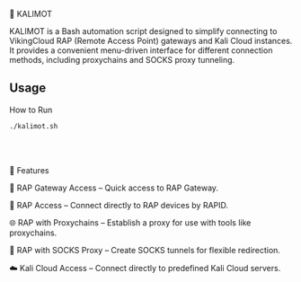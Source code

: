 🥃 KALIMOT

KALIMOT is a Bash automation script designed to simplify connecting to VikingCloud RAP (Remote Access Point) gateways and Kali Cloud instances.
It provides a convenient menu-driven interface for different connection methods, including proxychains and SOCKS proxy tunneling.

## Usage

How to Run
```bash
./kalimot.sh
```

<br>
<br>

🚀 Features

🔑 RAP Gateway Access – Quick access to RAP Gateway.

📡 RAP Access – Connect directly to RAP devices by RAPID.

🌐 RAP with Proxychains – Establish a proxy for use with tools like proxychains.

🧩 RAP with SOCKS Proxy – Create SOCKS tunnels for flexible redirection.

☁️ Kali Cloud Access – Connect directly to predefined Kali Cloud servers.


